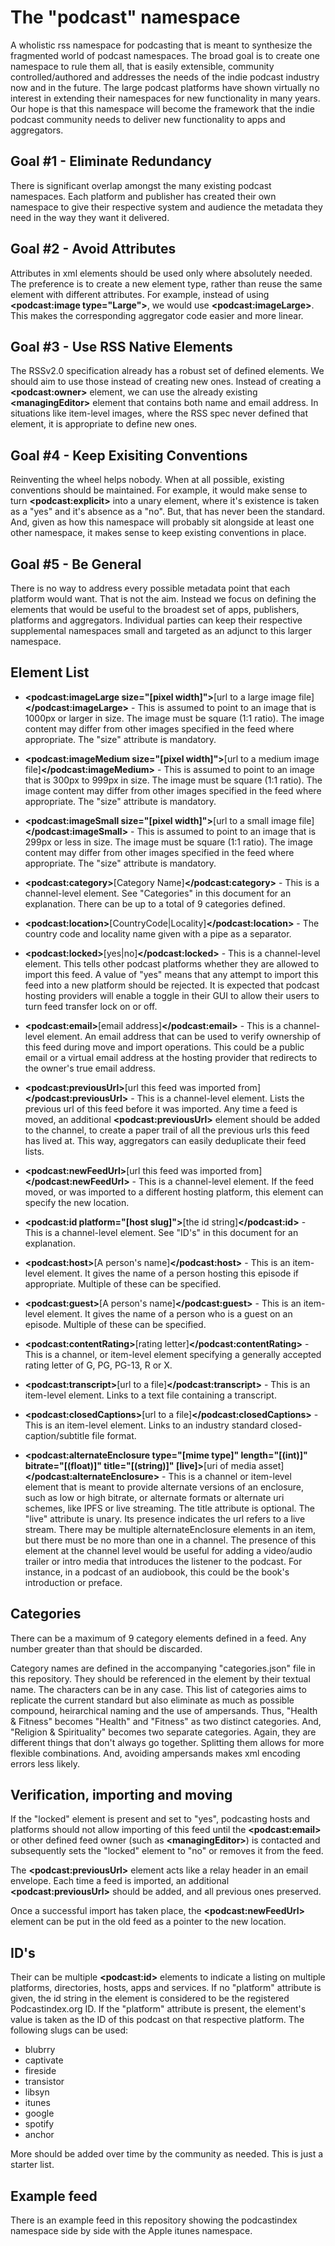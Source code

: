 # The "podcast" namespace

A wholistic rss namespace for podcasting that is meant to synthesize the fragmented world of podcast namespaces.  The broad goal is to create one namespace
to rule them all, that is easily extensible, community controlled/authored and addresses the needs of the indie podcast industry now and in the future.
The large podcast platforms have shown virtually no interest in extending their namespaces for new functionality in many years.  Our hope is that this namespace
will become the framework that the indie podcast community needs to deliver new functionality to apps and aggregators.


## Goal #1 - Eliminate Redundancy

There is significant overlap amongst the many existing podcast namespaces.  Each platform and publisher has created their own namespace to give their respective
system and audience the metadata they need in the way they want it delivered.


## Goal #2 - Avoid Attributes

Attributes in xml elements should be used only where absolutely needed.  The preference is to create a new element type, rather than reuse the same element with
different attributes.  For example, instead of using **\<podcast:image type="Large">**, we would use **\<podcast:imageLarge>**.  This makes the corresponding
aggregator code easier and more linear.


## Goal #3 - Use RSS Native Elements

The RSSv2.0 specification already has a robust set of defined elements.  We should aim to use those instead of creating new ones.  Instead of creating a **\<podcast:owner>**
element, we can use the already existing **\<managingEditor>** element that contains both name and email address.  In situations like item-level images, where the RSS
spec never defined that element, it is appropriate to define new ones.


## Goal #4 - Keep Exisiting Conventions

Reinventing the wheel helps nobody.  When at all possible, existing conventions should be maintained.  For example, it would make sense to turn **\<podcast:explicit>** into
a unary element, where it's existence is taken as a "yes" and it's absence as a "no".  But, that has never been the standard.  And, given as how this namespace will probably
sit alongside at least one other namespace, it makes sense to keep existing conventions in place.


## Goal #5 - Be General

There is no way to address every possible metadata point that each platform would want.  That is not the aim.  Instead we focus on defining the elements that would be useful
to the broadest set of apps, publishers, platforms and aggregators.  Individual parties can keep their respective supplemental namespaces small and targeted as an adjunct to
this larger namespace.


## Element List
- **\<podcast:imageLarge size="[pixel width]">**[url to a large image file]**\</podcast:imageLarge>** - This is assumed to point to an image that is 1000px or larger in size.
   The image must be square (1:1 ratio).  The image content may differ from other images specified in the feed where appropriate.  The "size" attribute is mandatory.
- **\<podcast:imageMedium size="[pixel width]">**[url to a medium image file]**\</podcast:imageMedium>** - This is assumed to point to an image that is 300px to 999px in size.
   The image must be square (1:1 ratio).  The image content may differ from other images specified in the feed where appropriate.  The "size" attribute is mandatory.
- **\<podcast:imageSmall size="[pixel width]">**[url to a small image file]**\</podcast:imageSmall>** - This is assumed to point to an image that is 299px or less in size.
   The image must be square (1:1 ratio).  The image content may differ from other images specified in the feed where appropriate.  The "size" attribute is mandatory.
- **\<podcast:category>**[Category Name]**\</podcast:category>** - This is a channel-level element.  See "Categories" in this document for an explanation.  There can be up to a total of 9 categories defined.
- **\<podcast:location>**[CountryCode|Locality]**\</podcast:location>** - The country code and locality name given with a pipe as a separator.

- **\<podcast:locked>**[yes|no]**\</podcast:locked>** - This is a channel-level element.  This tells other podcast platforms whether they are allowed to import this feed.  A value of "yes" means that any attempt to import
   this feed into a new platform should be rejected.  It is expected that podcast hosting providers will enable a toggle in their GUI to allow their users to turn
   feed transfer lock on or off.
- **\<podcast:email>**[email address]**\</podcast:email>** - This is a channel-level element.  An email address that can be used to verify ownership of this feed during move and import operations.  This could be a public email or a
   virtual email address at the hosting provider that redirects to the owner's true email address.
- **\<podcast:previousUrl>**[url this feed was imported from]**\</podcast:previousUrl>** - This is a channel-level element.  Lists the previous url of this feed before it was imported.  Any time a feed is moved, an additional **\<podcast:previousUrl>** element
   should be added to the channel, to create a paper trail of all the previous urls this feed has lived at.  This way, aggregators can easily deduplicate their feed lists.
- **\<podcast:newFeedUrl>**[url this feed was imported from]**\</podcast:newFeedUrl>** - This is a channel-level element.  If the feed moved, or was imported to a different hosting platform, this element can specify the new location.
- **\<podcast:id platform="[host slug]">**[the id string]**\</podcast:id>** - This is a channel-level element.  See "ID's" in this document for an explanation.

- **\<podcast:host>**[A person's name]**\</podcast:host>** - This is an item-level element.  It gives the name of a person hosting this episode if appropriate.  Multiple of these can be specified.
- **\<podcast:guest>**[A person's name]**\</podcast:guest>** - This is an item-level element.  It gives the name of a person who is a guest on an episode.  Multiple of these can be specified.
- **\<podcast:contentRating>**[rating letter]**\</podcast:contentRating>** - This is a channel, or item-level element specifying a generally accepted rating letter of G, PG, PG-13, R or X.

- **\<podcast:transcript>**[url to a file]**\</podcast:transcript>** - This is an item-level element.  Links to a text file containing a transcript.
- **\<podcast:closedCaptions>**[url to a file]**\</podcast:closedCaptions>** - This is an item-level element.  Links to an industry standard closed-caption/subtitle file format.
- **\<podcast:alternateEnclosure type="[mime type]" length="[(int)]" bitrate="[(float)]" title="[(string)]" [live]>**[uri of media asset]**\</podcast:alternateEnclosure>** - This is a channel or item-level element that is meant to provide alternate versions of an enclosure, such as low or
   high bitrate, or alternate formats or alternate uri schemes, like IPFS or live streaming.  The title attribute is optional.  The "live" attribute is unary.  Its presence indicates
   the url refers to a live stream.  There may be multiple alternateEnclosure elements in an item, but there must be no more than one in a channel.  The presence of this element at the
   channel level would be useful for adding a video/audio trailer or intro media that introduces the listener to the podcast.  For instance, in a podcast of an audiobook, this could be the book's
   introduction or preface.


## Categories

There can be a maximum of 9 category elements defined in a feed.  Any number greater than that should be discarded.

Category names are defined in the accompanying "categories.json" file
in this repository.  They should be referenced in the element by their textual name.  The characters can be in any case.  This list of categories aims to replicate the current
standard but also eliminate as much as possible compound, heirarchical naming and the use of ampersands.  Thus, "Health & Fitness" becomes "Health" and "Fitness" as two distinct categories.
And, "Religion & Spirituality" becomes two separate categories.  Again, they are different things that don't always go together.  Splitting them allows for more flexible combinations.  And,
avoiding ampersands makes xml encoding errors less likely.



## Verification, importing and moving

If the "locked" element is present and set to "yes", podcasting hosts and platforms should not allow importing of this feed until the **\<podcast:email>** or other defined feed owner (such as **\<managingEditor>**) is
contacted and subsequently sets the "locked" element to "no" or removes it from the feed.

The **\<podcast:previousUrl>** element acts like a relay header in an email envelope.  Each time a feed is imported, an additional **\<podcast:previousUrl>** should be added, and all previous ones preserved.

Once a successful import has taken place, the **\<podcast:newFeedUrl>** element can be put in the old feed as a pointer to the new location.



## ID's

Their can be multiple **\<podcast:id>** elements to indicate a listing on multiple platforms, directories, hosts, apps and services.  If no "platform" attribute is given, the id string in the element is
considered to be the registered Podcastindex.org ID.  If the "platform" attribute is present, the element's value is taken as the ID of this podcast on that respective platform.  The following slugs
can be used:

- blubrry
- captivate
- fireside
- transistor
- libsyn
- itunes
- google
- spotify
- anchor

More should be added over time by the community as needed.  This is just a starter list.


## Example feed

There is an example feed in this repository showing the podcastindex namespace side by side with the Apple itunes namespace.
